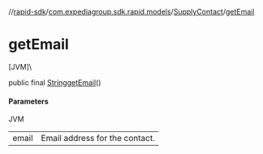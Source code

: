 //[rapid-sdk](../../../index.md)/[com.expediagroup.sdk.rapid.models](../index.md)/[SupplyContact](index.md)/[getEmail](get-email.md)

# getEmail

[JVM]\

public final [String](https://docs.oracle.com/javase/8/docs/api/java/lang/String.html)[getEmail](get-email.md)()

#### Parameters

JVM

| | |
|---|---|
| email | Email address for the contact. |
